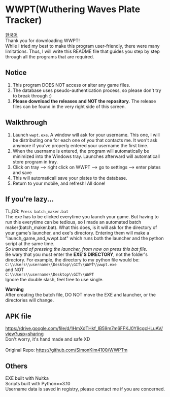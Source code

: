 # WWPT(Wuthering Waves Plate Tracker)
[한국어](README.kr.md)<br>
Thank you for downloading WWPT! <br>
While I tried my best to make this program user-friendly, there were many limitations. Thus, I will write this README file that guides you step by step through all the programs that are required.

## Notice
1. This program DOES NOT access or alter any game files.
2. The database uses pseudo-authentication process, so please don't try to break through :)
3. **Please download the releases and NOT the repository**. The release files can be found in the very right side of this screen.

## Walkthrough
1. Launch `wwpt.exe`. A window will ask for your username. This one, I will be distributing one for each one of you that contacts me. It won't ask anymore if you've properly entered your username the first time.
2. When the username is entered, the program will automatically be minimized into the Windows tray. Launches afterward will automaticall store program in tray.
3. Click on tray --> right click on WWPT --> go to settings --> enter plates and save
4. This will automaticall save your plates to the database.
5. Return to your mobile, and refresh! All done!<br>

## If you're lazy...
TL;DR: `Press batch_maker.bat`<br>
The exe has to be clicked everytime you launch your game. But having to run this everytime can be tedious, so I made an automated batch maker(batch_maker.bat). What this does, is it will ask for the directory of your game's launcher, and exe's directory. Entering them will make a "launch_game_and_wwpt.bat" which runs both the launcher and the python script at the same time.<br>
*So instead of pressing the launcher, from now on press this bat file.*<br>
Be wary that you must enter the **EXE'S DIRECTORY**, not the folder's directory. For example, the directory to my python file would be: <br>
`C:\\Users\\username\\Desktop\\GIT\\WWPT\\wwpt.exe`<br>
and NOT<br>
`C:\\Users\\username\\Desktop\\GIT\\WWPT`<br>
Ignore the double slash, feel free to use single.

**Warning**<br>
After creating the batch file, DO NOT move the EXE and launcher, or the directories will change.

## APK file
https://drive.google.com/file/d/1HmXdTHkf_IB59m7m6FFKJ0Y9cgcHLuAV/view?usp=sharing <br>
Don't worry, it's hand made and safe XD<br>
<br>
Original Repo: https://github.com/SimonKim4100/WWPTm

## Others
EXE built with Nuitka<br>
Scripts built with Python==3.10<br>
Username data is saved in registry, please contact me if you are concerned.
